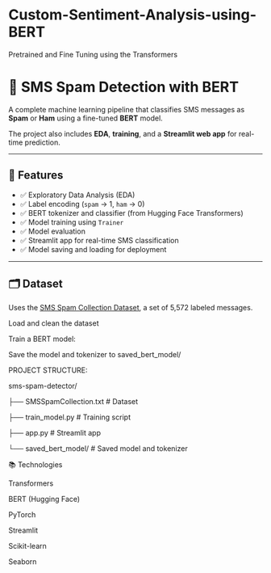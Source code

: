 # Custom-Sentiment-Analysis-using-BERT
Pretrained and Fine Tuning using the Transformers 

# 📩 SMS Spam Detection with BERT


A complete machine learning pipeline that classifies SMS messages as **Spam** or **Ham** using a fine-tuned **BERT** model. 

The project also includes **EDA**, **training**, and a **Streamlit web app** for real-time prediction.

---

## 🚀 Features

- ✅ Exploratory Data Analysis (EDA)
- ✅ Label encoding (`spam` → 1, `ham` → 0)
- ✅ BERT tokenizer and classifier (from Hugging Face Transformers)
- ✅ Model training using `Trainer`
- ✅ Model evaluation
- ✅ Streamlit app for real-time SMS classification
- ✅ Model saving and loading for deployment

---

## 🗂 Dataset

Uses the [SMS Spam Collection Dataset](https://www.dt.fee.unicamp.br/~tiago/smsspamcollection/), a set of 5,572 labeled messages.


Load and clean the dataset

Train a BERT model:

Save the model and tokenizer to saved_bert_model/

PROJECT STRUCTURE:

sms-spam-detector/

├── SMSSpamCollection.txt         # Dataset

├── train_model.py                # Training script

├── app.py                        # Streamlit app

└── saved_bert_model/             # Saved model and tokenizer


📚 Technologies

Transformers

BERT (Hugging Face)

PyTorch

Streamlit

Scikit-learn

Seaborn
